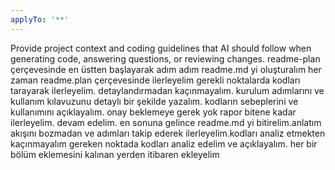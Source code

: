 ```yaml
---
applyTo: '**'
---
```

Provide project context and coding guidelines that AI should follow when generating code, answering questions, or reviewing changes.
readme-plan çerçevesinde en üstten başlayarak adım adım readme.md yi oluşturalım her zaman readme.plan çerçevesinde ilerleyelim gerekli noktalarda kodları tarayarak ilerleyelim. detaylandırmadan kaçınmayalım. kurulum adımlarını ve kullanım kılavuzunu detaylı bir şekilde yazalım. kodların sebeplerini ve kullanımını açıklayalım. onay beklemeye gerek yok rapor bitene kadar ilerleyelim. devam edelim. en sonuna gelince readme.md yi bitirelim.anlatım akışını bozmadan ve adımları takip ederek ilerleyelim.kodları analiz etmekten kaçınmayalım gereken noktada kodları analiz edelim ve açıklayalım. her bir bölüm eklemesini kalınan yerden itibaren ekleyelim
